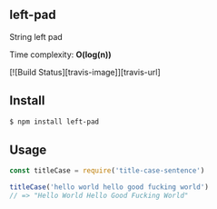 ## left-pad

String left pad

Time complexity: **O(log(n))**

[![Build Status][travis-image]][travis-url]

## Install

```bash
$ npm install left-pad
```

## Usage

```js
const titleCase = require('title-case-sentence')

titleCase('hello world hello good fucking world')
// => "Hello World Hello Good Fucking World"

```

